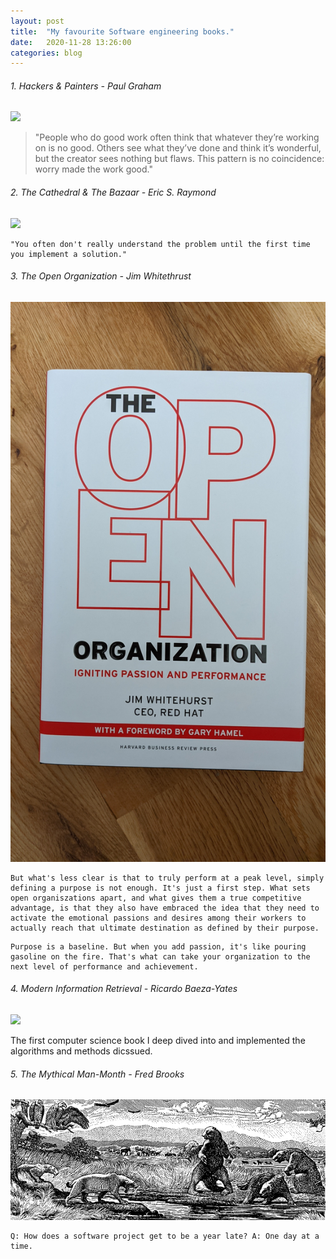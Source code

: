 ```yaml
---
layout: post
title:  "My favourite Software engineering books."
date:   2020-11-28 13:26:00
categories: blog
---
```


###### 1. Hackers & Painters - Paul Graham

<div class="honeycombpic-small">
<img src="https://github.com/bawn92/bawn92.github.io/blob/master/assets/img/book-hackers-and-painters.jpg?raw=true"/>
</div>

> "People who do good work often think that whatever they’re working on is no good. Others see what they’ve done and think it’s wonderful, but the creator sees nothing but flaws. This pattern is no coincidence: worry made the work good."

###### 2. The Cathedral & The Bazaar - Eric S. Raymond

<div class="honeycombpic-small">
<img src="https://github.com/bawn92/bawn92.github.io/blob/master/assets/img/book-cathedral.jpg?raw=true"/>
</div>

```
"You often don't really understand the problem until the first time you implement a solution."
```

###### 3. The Open Organization - Jim Whitethrust

<div class="honeycombpic-small">
<img src="https://github.com/bawn92/bawn92.github.io/blob/master/assets/img/book-open-org.jpg?raw=true"/>
</div>

```
But what's less clear is that to truly perform at a peak level, simply defining a purpose is not enough. It's just a first step. What sets open organiszations apart, and what gives them a true competitive advantage, is that they also have embraced the idea that they need to activate the emotional passions and desires among their workers to actually reach that ultimate destination as defined by their purpose.
```

```
Purpose is a baseline. But when you add passion, it's like pouring gasoline on the fire. That's what can take your organization to the next level of performance and achievement.
```

###### 4. Modern Information Retrieval - Ricardo Baeza-Yates

<div class="honeycombpic-small">
<img src="https://github.com/bawn92/bawn92.github.io/blob/master/assets/img/book-modern-information.jpg?raw=true"/>
</div>

The first computer science book I deep dived into and implemented the algorithms and methods dicssued.

###### 5. The Mythical Man-Month - Fred Brooks

<div class="honeycombpic-short">
<img src="https://github.com/bawn92/bawn92.github.io/blob/master/assets/img/book-mytical.png?raw=true"/>
</div>

``` 
Q: How does a software project get to be a year late? A: One day at a time.
```
